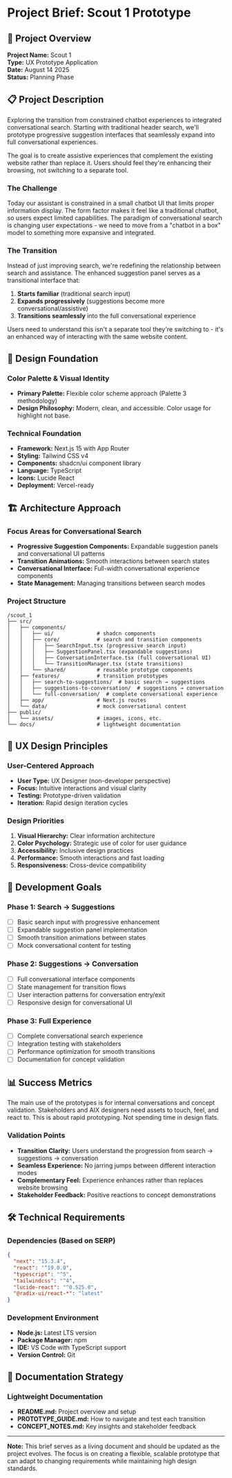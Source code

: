# Project Brief: Scout 1 Prototype

## 🎯 Project Overview

**Project Name:** Scout 1  
**Type:** UX Prototype Application  
**Date:** August 14 2025  
**Status:** Planning Phase  

## 📋 Project Description

Exploring the transition from constrained chatbot experiences to integrated conversational search. Starting with traditional header search, we'll prototype progressive suggestion interfaces that seamlessly expand into full conversational experiences.

The goal is to create assistive experiences that complement the existing website rather than replace it. Users should feel they're enhancing their browsing, not switching to a separate tool.

### The Challenge

Today our assistant is constrained in a small chatbot UI that limits proper information display. The form factor makes it feel like a traditional chatbot, so users expect limited capabilities. The paradigm of conversational search is changing user expectations - we need to move from a "chatbot in a box" model to something more expansive and integrated.

### The Transition

Instead of just improving search, we're redefining the relationship between search and assistance. The enhanced suggestion panel serves as a transitional interface that:
1. **Starts familiar** (traditional search input)
2. **Expands progressively** (suggestions become more conversational/assistive)  
3. **Transitions seamlessly** into the full conversational experience

Users need to understand this isn't a separate tool they're switching to - it's an enhanced way of interacting with the same website content.

## 🎨 Design Foundation

### Color Palette & Visual Identity
- **Primary Palette:** Flexible color scheme approach (Palette 3 methodology)
- **Design Philosophy:** Modern, clean, and accessible. Color usage for highlight not base.

### Technical Foundation
- **Framework:** Next.js 15 with App Router
- **Styling:** Tailwind CSS v4
- **Components:** shadcn/ui component library
- **Language:** TypeScript
- **Icons:** Lucide React
- **Deployment:** Vercel-ready

## 🏗️ Architecture Approach

### Focus Areas for Conversational Search
- **Progressive Suggestion Components:** Expandable suggestion panels and conversational UI patterns
- **Transition Animations:** Smooth interactions between search states
- **Conversational Interface:** Full-width conversational experience components
- **State Management:** Managing transitions between search modes

### Project Structure
```
/scout_1
├── src/
│   ├── components/
│   │   ├── ui/              # shadcn components
│   │   ├── core/            # search and transition components
│   │   │   ├── SearchInput.tsx (progressive search input)
│   │   │   ├── SuggestionPanel.tsx (expandable suggestions)
│   │   │   ├── ConversationInterface.tsx (full conversational UI)
│   │   │   └── TransitionManager.tsx (state transitions)
│   │   └── shared/          # reusable prototype components
│   ├── features/            # transition prototypes
│   │   ├── search-to-suggestions/  # basic search → suggestions
│   │   ├── suggestions-to-conversation/  # suggestions → conversation
│   │   └── full-conversation/  # complete conversational experience
│   ├── app/                 # Next.js routes
│   └── data/                # mock conversational content
├── public/
│   └── assets/              # images, icons, etc.
└── docs/                    # lightweight documentation
```

## 🎯 UX Design Principles

### User-Centered Approach
- **User Type:** UX Designer (non-developer perspective)
- **Focus:** Intuitive interactions and visual clarity
- **Testing:** Prototype-driven validation
- **Iteration:** Rapid design iteration cycles

### Design Priorities
1. **Visual Hierarchy:** Clear information architecture
2. **Color Psychology:** Strategic use of color for user guidance
3. **Accessibility:** Inclusive design practices
4. **Performance:** Smooth interactions and fast loading
5. **Responsiveness:** Cross-device compatibility

## 🚀 Development Goals

### Phase 1: Search → Suggestions
- [ ] Basic search input with progressive enhancement
- [ ] Expandable suggestion panel implementation
- [ ] Smooth transition animations between states
- [ ] Mock conversational content for testing

### Phase 2: Suggestions → Conversation
- [ ] Full conversational interface components
- [ ] State management for transition flows
- [ ] User interaction patterns for conversation entry/exit
- [ ] Responsive design for conversational UI

### Phase 3: Full Experience
- [ ] Complete conversational search experience
- [ ] Integration testing with stakeholders
- [ ] Performance optimization for smooth transitions
- [ ] Documentation for concept validation

## 📊 Success Metrics
The main use of the prototypes is for internal conversations and concept validation. Stakeholders and AIX designers need assets to touch, feel, and react to. This is about rapid prototyping. Not spending time in design flats.

### Validation Points
- **Transition Clarity:** Users understand the progression from search → suggestions → conversation
- **Seamless Experience:** No jarring jumps between different interaction modes
- **Complementary Feel:** Experience enhances rather than replaces website browsing
- **Stakeholder Feedback:** Positive reactions to concept demonstrations

## 🛠️ Technical Requirements

### Dependencies (Based on SERP)
```json
{
  "next": "15.3.4",
  "react": "^19.0.0",
  "typescript": "^5",
  "tailwindcss": "^4",
  "lucide-react": "^0.525.0",
  "@radix-ui/react-*": "latest"
}
```

### Development Environment
- **Node.js:** Latest LTS version
- **Package Manager:** npm
- **IDE:** VS Code with TypeScript support
- **Version Control:** Git

## 📝 Documentation Strategy

### Lightweight Documentation
- **README.md:** Project overview and setup
- **PROTOTYPE_GUIDE.md:** How to navigate and test each transition
- **CONCEPT_NOTES.md:** Key insights and stakeholder feedback


---

**Note:** This brief serves as a living document and should be updated as the project evolves. The focus is on creating a flexible, scalable prototype that can adapt to changing requirements while maintaining high design standards.
